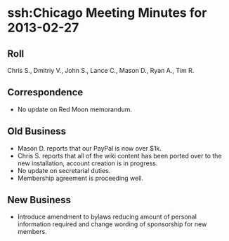 # ssh:Chicago Meeting Minutes for 2013-02-27 #

## Roll ##
Chris S., Dmitriy V., John S., Lance C., Mason D., Ryan A., Tim R.

## Correspondence ##
 * No update on Red Moon memorandum.

## Old Business ##
 * Mason D. reports that our PayPal is now over $1k.
 * Chris S. reports that all of the wiki content has been ported over to
   the new installation, account creation is in progress.
 * No update on secretarial duties.
 * Membership agreement is proceeding well.

## New Business ##
 * Introduce amendment to bylaws reducing amount of personal information required
   and change wording of sponsorship for new members.
